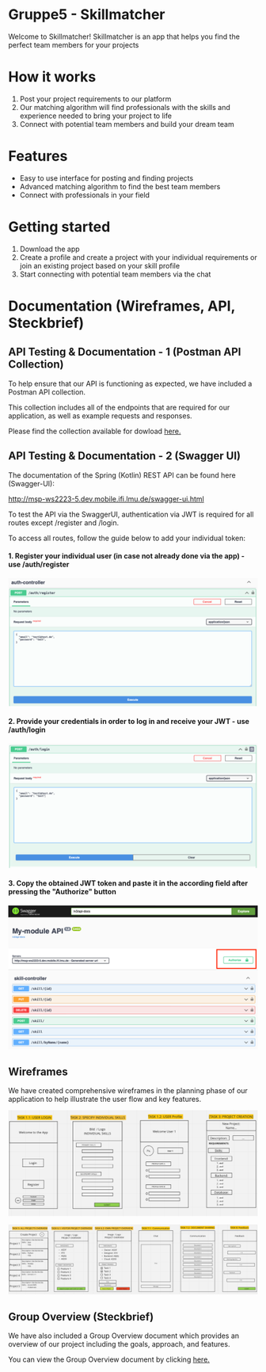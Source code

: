 # Gruppe5 - Skillmatcher

Welcome to Skillmatcher! Skillmatcher is an app that helps you find the perfect team members for your projects

# How it works
1. Post your project requirements to our platform
2. Our matching algorithm will find professionals with the skills and experience needed to bring your project to life
3. Connect with potential team members and build your dream team

# Features
* Easy to use interface for posting and finding projects
* Advanced matching algorithm to find the best team members
* Connect with professionals in your field

# Getting started
1. Download the app
2. Create a profile and create a project with your individual requirements or join an existing project based on your skill profile
3. Start connecting with potential team members via the chat 


# Documentation (Wireframes, API, Steckbrief)

## API Testing & Documentation - 1 (Postman API Collection)
To help ensure that our API is functioning as expected, we have included a Postman API collection. 

This collection includes all of the endpoints that are required for our application, as well as example requests and responses. 

Please find the collection available for dowload [here.](https://gitlab.lrz.de/mobile-ifi/msp/22WS/gruppe5/-/blob/main/docs/SkillMatcher_API.postman_collection.json)

## API Testing & Documentation - 2 (Swagger UI)

The documentation of the Spring (Kotlin) REST API can be found here (Swagger-UI):

http://msp-ws2223-5.dev.mobile.ifi.lmu.de/swagger-ui.html

To test the API via the SwaggerUI, authentication via JWT is required for all routes except /register and /login.

To access all routes, follow the guide below to add your individual token:

#### 1. Register your individual user (in case not already done via the app) - use /auth/register
![Swagger Tutorial 1](/docs/swagger-docs/swagger2.png)

#### 2. Provide your credentials in order to log in and receive your JWT - use /auth/login
![Swagger Tutorial 2](/docs/swagger-docs/swagger1.png)

#### 3. Copy the obtained JWT token and paste it in the according field after pressing the "Authorize" button
![Swagger Tutorial 3](/docs/swagger-docs/swagger3.png)


## Wireframes
We have created comprehensive wireframes in the planning phase of our application to help illustrate the user flow and key features.

![Wireframes 1](/docs/wireframes1.png)

![Wireframes 2](/docs/wireframes2.png)

## Group Overview (Steckbrief)
We have also included a Group Overview document which provides an overview of our project including the goals, approach, and features. 

You can view the Group Overview document by clicking [here.](https://gitlab.lrz.de/mobile-ifi/msp/22WS/gruppe5/-/blob/main/docs/Steckbrief_gruppe5.pdf)


